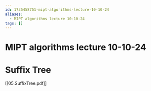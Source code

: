 ```yaml
---
id: 1735458751-mipt-algorithms-lecture-10-10-24
aliases:
  - MIPT algorithms lecture 10-10-24
tags: []
---
```


# MIPT algorithms lecture 10-10-24
# Suffix Tree
[[05.SuffixTree.pdf]]

